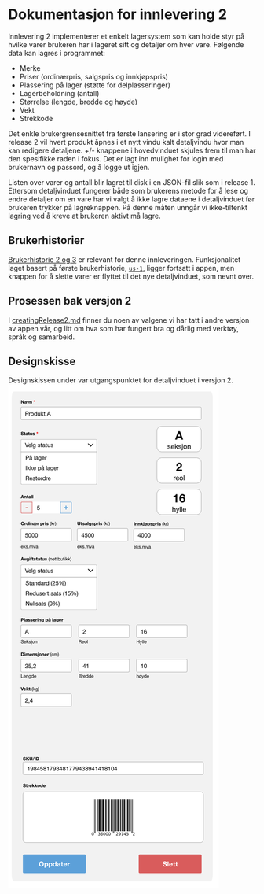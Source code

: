 # Dokumentasjon for innlevering 2

Innlevering 2 implementerer et enkelt lagersystem som kan holde styr på hvilke varer brukeren har i lageret sitt og detaljer om hver vare. Følgende data kan lagres i programmet:

- Merke
- Priser (ordinærpris, salgspris og innkjøpspris)
- Plassering på lager (støtte for delplasseringer)
- Lagerbeholdning (antall)
- Størrelse (lengde, bredde og høyde)
- Vekt
- Strekkode

Det enkle brukergrensesnittet fra første lansering er i stor grad videreført. I release 2 vil hvert produkt åpnes i et nytt vindu kalt detaljvindu hvor man kan redigere detaljene. +/- knappene i hovedvinduet skjules frem til man har den spesifikke raden i fokus. Det er lagt inn mulighet for login med brukernavn og passord, og å logge ut igjen.

Listen over varer og antall blir lagret til disk i en JSON-fil slik som i release 1. Ettersom detaljvinduet fungerer både som brukerens metode for å lese og endre detaljer om en vare har vi valgt å ikke lagre dataene i detaljvinduet før brukeren trykker på lagreknappen. På denne måten unngår vi ikke-tiltenkt lagring ved å kreve at brukeren aktivt må lagre.

## Brukerhistorier

[Brukerhistorie 2 og 3](/docs/release2/userStoriesRelease2.md)
er relevant for denne innleveringen.
Funksjonalitet laget basert på første brukerhistorie, [`us-1`](/docs/release1/userStoriesRelease1.md), ligger fortsatt i appen, men knappen for å slette varer er flyttet til det nye detaljvinduet, som nevnt over.

## Prosessen bak versjon 2

I [creatingRelease2.md](/docs/release2/creatingRelease2.md) finner du noen av valgene vi har tatt i andre versjon av appen vår, og litt om hva som har fungert bra og dårlig med verktøy, språk og samarbeid.

## Designskisse

Designskissen under var utgangspunktet for detaljvinduet i versjon 2.  
![Designskisse innlevering 2](/docs/release2/Warehouse_p2.png)
